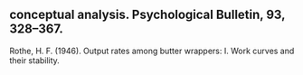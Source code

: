## conceptual analysis. Psychological Bulletin, 93, 328–367.

Rothe, H. F. (1946). Output rates among butter wrappers: I. Work curves and their stability.